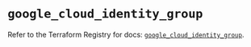 # `google_cloud_identity_group`

Refer to the Terraform Registry for docs: [`google_cloud_identity_group`](https://registry.terraform.io/providers/hashicorp/google/6.14.0/docs/resources/cloud_identity_group).
